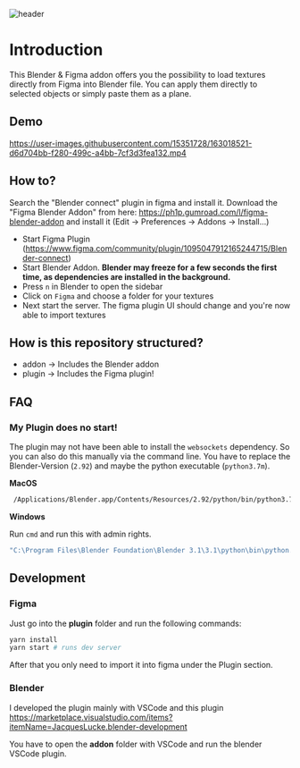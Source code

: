 ![header](https://user-images.githubusercontent.com/15351728/162640003-898076d6-ac5d-4215-9ac1-cabfcb45eef1.png)

# Introduction

This Blender & Figma addon offers you the possibility to load textures directly from Figma into Blender file.
You can apply them directly to selected objects or simply paste them as a plane.

## Demo

https://user-images.githubusercontent.com/15351728/163018521-d6d704bb-f280-499c-a4bb-7cf3d3fea132.mp4


## How to?

Search the "Blender connect" plugin in figma and install it.
Download the "Figma Blender Addon" from here: https://ph1p.gumroad.com/l/figma-blender-addon and install it (Edit -> Preferences -> Addons -> Install...)

- Start Figma Plugin (https://www.figma.com/community/plugin/1095047912165244715/Blender-connect) 
- Start Blender Addon. **Blender may freeze for a few seconds the first time, as dependencies are installed in the background.**
- Press `n` in Blender to open the sidebar
- Click on `Figma` and choose a folder for your textures
- Next start the server. The figma plugin UI should change and you're now able to import textures

## How is this repository structured?

* addon -> Includes the Blender addon
* plugin -> Includes the Figma plugin!

## FAQ

### My Plugin does no start!

The plugin may not have been able to install the `websockets` dependency. So you can also do this manually via the command line. You have to replace the Blender-Version (`2.92`) and maybe the python executable (`python3.7m`).

**MacOS**

```bash
 /Applications/Blender.app/Contents/Resources/2.92/python/bin/python3.7m -m pip install websockets
```

**Windows**

Run `cmd` and run this with admin rights.

```bash
"C:\Program Files\Blender Foundation\Blender 3.1\3.1\python\bin\python.exe" -m pip install websockets"
```

## Development

### Figma

Just go into the **plugin** folder and run the following commands:

```bash
yarn install
yarn start # runs dev server
```

After that you only need to import it into figma under the Plugin section.

### Blender

I developed the plugin mainly with VSCode and this plugin https://marketplace.visualstudio.com/items?itemName=JacquesLucke.blender-development

You have to open the **addon** folder with VSCode and run the blender VSCode plugin.
